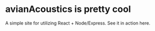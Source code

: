 # avianAcoustics is pretty cool

A simple site for utilizing React + Node/Express.
See it in action here.
